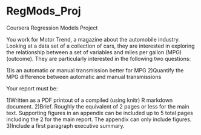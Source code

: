 # RegMods_Proj
Coursera Regression Models Project

You work for Motor Trend, a magazine about the automobile industry. 
Looking at a data set of a collection of cars, they are interested in exploring 
the relationship between a set of variables and miles per gallon (MPG) (outcome). 
They are particularly interested in the following two questions:

1)Is an automatic or manual transmission better for MPG
2)Quantify the MPG difference between automatic and manual transmissions


Your report must be:

1)Written as a PDF printout of a compiled (using knitr) R markdown document.
2)Brief. Roughly the equivalent of 2 pages or less for the main text. 
Supporting figures in an appendix can be included up to 5 total pages including the 2 for the main report.
The appendix can only include figures.
3)Include a first paragraph executive summary.
